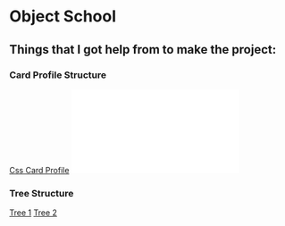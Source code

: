 # Object School


## Things that I got help from to make the project:

### Card Profile Structure
[Css Card Profile](https://www.codingnepalweb.com/neumorphism-profile-card-html-css/)
![Html, Css Files](./reference/css-card-profile/index.html)

### Tree Structure
[Tree 1](https://stackoverflow.com/questions/53151296/family-tree-with-pure-html-and-css-or-with-minimal-js)
[Tree 2](https://thecodeplayer.com/walkthrough/css3-family-tree)